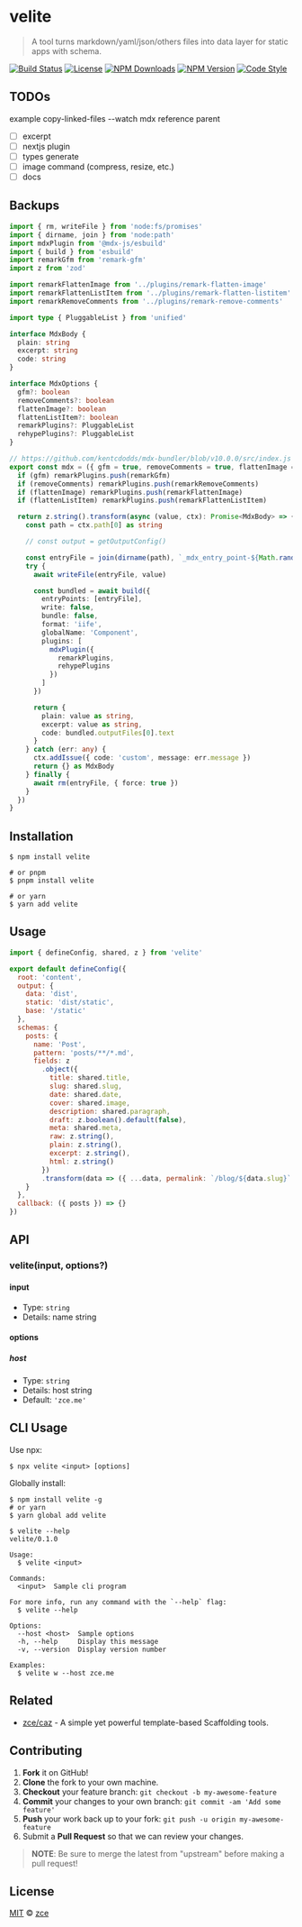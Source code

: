 # velite

> A tool turns markdown/yaml/json/others files into data layer for static apps with schema.

[![Build Status][actions-img]][actions-url]
[![License][license-img]][license-url]
[![NPM Downloads][downloads-img]][downloads-url]
[![NPM Version][version-img]][version-url]
[![Code Style][style-img]][style-url]

## TODOs

example
copy-linked-files
--watch
mdx
reference parent

- [ ] excerpt
- [ ] nextjs plugin
- [ ] types generate
- [ ] image command (compress, resize, etc.)
- [ ] docs

## Backups

```typescript
import { rm, writeFile } from 'node:fs/promises'
import { dirname, join } from 'node:path'
import mdxPlugin from '@mdx-js/esbuild'
import { build } from 'esbuild'
import remarkGfm from 'remark-gfm'
import z from 'zod'

import remarkFlattenImage from '../plugins/remark-flatten-image'
import remarkFlattenListItem from '../plugins/remark-flatten-listitem'
import remarkRemoveComments from '../plugins/remark-remove-comments'

import type { PluggableList } from 'unified'

interface MdxBody {
  plain: string
  excerpt: string
  code: string
}

interface MdxOptions {
  gfm?: boolean
  removeComments?: boolean
  flattenImage?: boolean
  flattenListItem?: boolean
  remarkPlugins?: PluggableList
  rehypePlugins?: PluggableList
}

// https://github.com/kentcdodds/mdx-bundler/blob/v10.0.0/src/index.js
export const mdx = ({ gfm = true, removeComments = true, flattenImage = true, flattenListItem = true, remarkPlugins = [], rehypePlugins = [] }: MdxOptions = {}) => {
  if (gfm) remarkPlugins.push(remarkGfm)
  if (removeComments) remarkPlugins.push(remarkRemoveComments)
  if (flattenImage) remarkPlugins.push(remarkFlattenImage)
  if (flattenListItem) remarkPlugins.push(remarkFlattenListItem)

  return z.string().transform(async (value, ctx): Promise<MdxBody> => {
    const path = ctx.path[0] as string

    // const output = getOutputConfig()

    const entryFile = join(dirname(path), `_mdx_entry_point-${Math.random()}.mdx`)
    try {
      await writeFile(entryFile, value)

      const bundled = await build({
        entryPoints: [entryFile],
        write: false,
        bundle: false,
        format: 'iife',
        globalName: 'Component',
        plugins: [
          mdxPlugin({
            remarkPlugins,
            rehypePlugins
          })
        ]
      })

      return {
        plain: value as string,
        excerpt: value as string,
        code: bundled.outputFiles[0].text
      }
    } catch (err: any) {
      ctx.addIssue({ code: 'custom', message: err.message })
      return {} as MdxBody
    } finally {
      await rm(entryFile, { force: true })
    }
  })
}
```

## Installation

```shell
$ npm install velite

# or pnpm
$ pnpm install velite

# or yarn
$ yarn add velite
```

## Usage

<!-- TODO: Introduction of Usage -->

```javascript
import { defineConfig, shared, z } from 'velite'

export default defineConfig({
  root: 'content',
  output: {
    data: 'dist',
    static: 'dist/static',
    base: '/static'
  },
  schemas: {
    posts: {
      name: 'Post',
      pattern: 'posts/**/*.md',
      fields: z
        .object({
          title: shared.title,
          slug: shared.slug,
          date: shared.date,
          cover: shared.image,
          description: shared.paragraph,
          draft: z.boolean().default(false),
          meta: shared.meta,
          raw: z.string(),
          plain: z.string(),
          excerpt: z.string(),
          html: z.string()
        })
        .transform(data => ({ ...data, permalink: `/blog/${data.slug}` }))
    }
  },
  callback: ({ posts }) => {}
})
```

## API

<!-- TODO: Introduction of API -->

### velite(input, options?)

#### input

- Type: `string`
- Details: name string

#### options

##### host

- Type: `string`
- Details: host string
- Default: `'zce.me'`

## CLI Usage

<!-- TODO: Introduction of CLI -->

Use npx:

```shell
$ npx velite <input> [options]
```

Globally install:

```shell
$ npm install velite -g
# or yarn
$ yarn global add velite
```

```shell
$ velite --help
velite/0.1.0

Usage:
  $ velite <input>

Commands:
  <input>  Sample cli program

For more info, run any command with the `--help` flag:
  $ velite --help

Options:
  --host <host>  Sample options
  -h, --help     Display this message
  -v, --version  Display version number

Examples:
  $ velite w --host zce.me
```

## Related

- [zce/caz](https://github.com/zce/caz) - A simple yet powerful template-based Scaffolding tools.

## Contributing

1. **Fork** it on GitHub!
2. **Clone** the fork to your own machine.
3. **Checkout** your feature branch: `git checkout -b my-awesome-feature`
4. **Commit** your changes to your own branch: `git commit -am 'Add some feature'`
5. **Push** your work back up to your fork: `git push -u origin my-awesome-feature`
6. Submit a **Pull Request** so that we can review your changes.

> **NOTE**: Be sure to merge the latest from "upstream" before making a pull request!

## License

[MIT](LICENSE) &copy; [zce](https://zce.me)

[actions-img]: https://img.shields.io/github/actions/workflow/status/zce/velite/main.yml
[actions-url]: https://github.com/zce/velite/actions
[codecov-img]: https://img.shields.io/codecov/c/github/zce/velite
[codecov-url]: https://codecov.io/gh/zce/velite
[license-img]: https://img.shields.io/github/license/zce/velite
[license-url]: https://github.com/zce/velite/blob/master/LICENSE
[downloads-img]: https://img.shields.io/npm/dm/velite
[downloads-url]: https://npm.im/velite
[version-img]: https://img.shields.io/npm/v/velite
[version-url]: https://npm.im/velite
[dependency-img]: https://img.shields.io/librariesio/github/zce/velite
[dependency-url]: https://github.com/zce/velite
[style-img]: https://img.shields.io/badge/code_style-standard-brightgreen
[style-url]: https://standardjs.com
